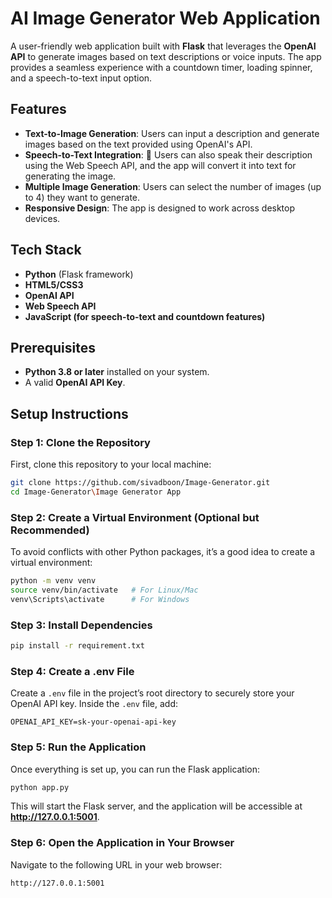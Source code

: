 
# AI Image Generator Web Application

A user-friendly web application built with **Flask** that leverages the **OpenAI API** to generate images based on text descriptions or voice inputs. The app provides a seamless experience with a countdown timer, loading spinner, and a speech-to-text input option.

## Features

- **Text-to-Image Generation**: Users can input a description and generate images based on the text provided using OpenAI's API.
- **Speech-to-Text Integration**: 🎤 Users can also speak their description using the Web Speech API, and the app will convert it into text for generating the image.
- **Multiple Image Generation**: Users can select the number of images (up to 4) they want to generate.
- **Responsive Design**: The app is designed to work across desktop devices.

## Tech Stack

- **Python** (Flask framework)
- **HTML5/CSS3**
- **OpenAI API**
- **Web Speech API**
- **JavaScript (for speech-to-text and countdown features)**

## Prerequisites

- **Python 3.8 or later** installed on your system.
- A valid **OpenAI API Key**.

## Setup Instructions

### Step 1: Clone the Repository

First, clone this repository to your local machine:

```bash
git clone https://github.com/sivadboon/Image-Generator.git
cd Image-Generator\Image Generator App
```

### Step 2: Create a Virtual Environment (Optional but Recommended)

To avoid conflicts with other Python packages, it’s a good idea to create a virtual environment:

```bash
python -m venv venv
source venv/bin/activate   # For Linux/Mac
venv\Scripts\activate      # For Windows
```

### Step 3: Install Dependencies

```bash
pip install -r requirement.txt
```

### Step 4: Create a .env File

Create a `.env` file in the project’s root directory to securely store your OpenAI API key. Inside the `.env` file, add:

```
OPENAI_API_KEY=sk-your-openai-api-key
```

### Step 5: Run the Application

Once everything is set up, you can run the Flask application:

```bash
python app.py
```

This will start the Flask server, and the application will be accessible at **http://127.0.0.1:5001**.

### Step 6: Open the Application in Your Browser

Navigate to the following URL in your web browser:

```
http://127.0.0.1:5001
```
